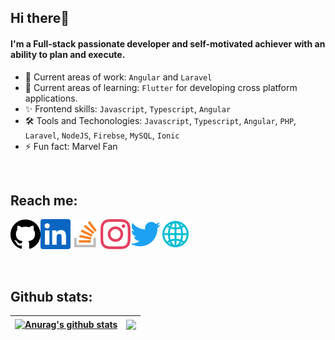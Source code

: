 ## Hi there👋

#### I'm a Full-stack passionate developer and self-motivated achiever with an ability to plan and execute.

- 🔭 Current areas of work: `Angular` and `Laravel`
- 🌱 Current areas of learning: `Flutter` for developing cross platform applications.
- ✨ Frontend skills: `Javascript`, `Typescript`, `Angular`
- 🛠 Tools and Techonologies: `Javascript`, `Typescript`, `Angular`, `PHP`, `Laravel`, `NodeJS`, `Firebse`, `MySQL`, `Ionic`
- ⚡ Fun fact: Marvel Fan 
<br>

## Reach me:
<a href="https://github.com/coderman401/"><img align="left" src="https://raw.githubusercontent.com/coderman401/coderman401/main/svgs/github.svg" alt="Github"></a>
<a href="https://www.linkedin.com/in/kishan-panchal-728299251/"><img align="left" src="https://raw.githubusercontent.com/coderman401/coderman401/main/svgs/linkedin.svg" alt="Linkedin"></a>
<a href="https://stackoverflow.com/users/12666651/coderman401/"><img align="left" src="https://raw.githubusercontent.com/coderman401/coderman401/main/svgs/stackoverflow.svg" alt="Stackoverflow"></a>
<a href="https://www.instagram.com/coderman401/"><img align="left" src="https://raw.githubusercontent.com/coderman401/coderman401/main/svgs/instagram.svg" alt="Instagram"></a>
<a href="https://twitter.com/coderman401/"><img align="left" src="https://raw.githubusercontent.com/coderman401/coderman401/main/svgs/twitter.svg" alt="Twitter"></a>
<a href="https://kishanpanchal03.web.app/"><img  src="https://raw.githubusercontent.com/coderman401/coderman401/main/svgs/website.svg" alt="Portfolio"></a>
<p align="left"></p>
<br />

## Github stats:

| <a href="https://coderman401.web.app/demos/"><img align="center" src="https://github-readme-stats.vercel.app/api?username=coderman401&show_icons=true&include_all_commits=true&theme=dracula&hide_border=true" alt="Anurag's github stats" /></a> | <a href="https://coderman401.web.app/demos/"><img align="center" src="https://github-readme-stats.vercel.app/api/top-langs/?username=coderman401&layout=compact&theme=dracula&hide_border=true" /></a> |
| ------------- | ------------- |
